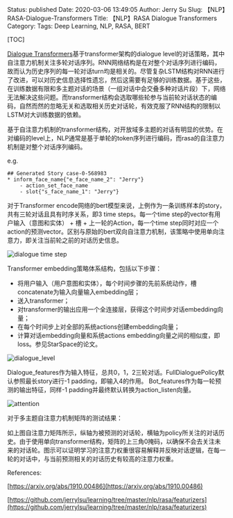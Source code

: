 Status: published
Date: 2020-03-06 13:49:05
Author: Jerry Su
Slug: 【NLP】RASA-Dialogue-Transformers
Title: 【NLP】RASA Dialogue Transformers
Category: 
Tags: Deep Learning, NLP, RASA, BERT

[TOC]

[Dialogue Transformers](https://arxiv.org/abs/1910.00486)基于transformer架构的dialogue level的对话策略，其中自注意力机制关注多轮对话序列。RNN网络结构是在对整个对话序列进行编码，故而认为历史序列的每一轮对话turn均是相关的。尽管复杂LSTM结构对RNN进行了改进，可以对历史信息选择性遗忘，然后这需要有足够的训练数据。基于这些，在训练数据有限和多主题对话的场景（一组对话中会交叠多种对话片段）下，网络无法解决这些问题。而transformer结构会选取哪些轮参与当前轮对话状态的编码，自然而然的忽略无关和选取相关历史对话轮，有效克服了RNN结构的限制以LSTM对大训练数据的依赖。

基于自注意力机制的transformer结构，对开放域多主题的对话有明显的优势。在对编码的level上，NLP通常是基于单轮的token序列进行编码，而rasa的自注意力机制是对整个对话序列编码。

e.g.
``` 
## Generated Story case-0-568983
* inform_face_name{"e_face_name_2": "Jerry"}
    - action_set_face_name
    - slot{"s_face_name_1": "Jerry"}
```
对于Transformer encode网络的bert模型来说，上例作为一条训练样本的story，共有三轮对话且具有时序关系，即3 time steps。每一个time step的vector有用户输入（意图和实体） + 槽 + 上一轮的Action，每一个time step同时对应一个action的预测vector。区别与原始的bert双向自注意力机制，该策略中使用单向注意力，即关注当前轮之前的对话历史信息。

![dialogue time step](images/RASA/dialogue_time_step.png)

Transformer embedding策略体系结构，包括以下步骤：

- 将用户输入（用户意图和实体），每个时间步骤的先前系统动作，槽concatenate为输入向量输入embedding层；
- 送入transformer；
- 对transformer的输出应用一个全连接层，获得这个时间步对话embedding向量；
- 在每个时间步上对全部的系统actions创建embedding向量；
- 计算对话embedding向量和系统actions embedding向量之间的相似度，即loss。参见StarSpace的论文。

![dialogue_level](images/RASA/dialogue_level_training_data.png)

Dialogue_features作为输入特征，总共0，1，2三轮对话。FullDialoguePolicy默认参照最长story进行-1 padding，即输入4的作用。
Bot_features作为每一轮预测的输出特征，同样-1 padding并最终默认转换为action_listen向量。

![attention](images/RASA/self_attention.png)

对于多主题自注意力机制矩阵的测试结果：

如上图自注意力矩阵所示，纵轴为被预测的对话轮，横轴为policy所关注的对话历史。由于使用单向transformer结构，矩阵的上三角0掩码，以确保不会去关注未来的对话轮。图示可以证明学习的注意力权重很容易解释并反映对话逻辑，在每一轮的对话中，与当前预测相关的对话历史有较高的注意力权重。

References:

[https://arxiv.org/abs/1910.00486](https://arxiv.org/abs/1910.00486)

[https://github.com/jerrylsu/learning/tree/master/nlp/rasa/featurizers](https://github.com/jerrylsu/learning/tree/master/nlp/rasa/featurizers)
